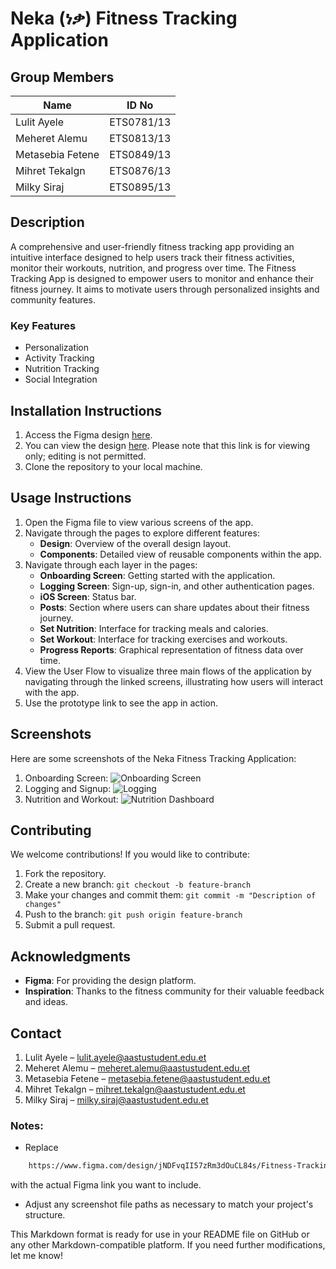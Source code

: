 # Neka (ነቃ) Fitness Tracking Application

## Group Members
| Name                  | ID No         |
|-----------------------|---------------|
| Lulit Ayele           | ETS0781/13    |
| Meheret Alemu        | ETS0813/13    |
| Metasebia Fetene     | ETS0849/13    |
| Mihret Tekalgn       | ETS0876/13    |
| Milky Siraj          | ETS0895/13    |

## Description
A comprehensive and user-friendly fitness tracking app providing an intuitive interface designed to help users track their fitness activities, monitor their workouts, nutrition, and progress over time. The Fitness Tracking App is designed to empower users to monitor and enhance their fitness journey. It aims to motivate users through personalized insights and community features.

### Key Features
- Personalization
- Activity Tracking
- Nutrition Tracking
- Social Integration

## Installation Instructions
1. Access the Figma design [here](link_to_figma).
2. You can view the design [here](link_to_figma). Please note that this link is for viewing only; editing is not permitted.
3. Clone the repository to your local machine.

## Usage Instructions
1. Open the Figma file to view various screens of the app.
2. Navigate through the pages to explore different features:
   - **Design**: Overview of the overall design layout.
   - **Components**: Detailed view of reusable components within the app.
3. Navigate through each layer in the pages:
   - **Onboarding Screen**: Getting started with the application.
   - **Logging Screen**: Sign-up, sign-in, and other authentication pages.
   - **iOS Screen**: Status bar.
   - **Posts**: Section where users can share updates about their fitness journey.
   - **Set Nutrition**: Interface for tracking meals and calories.
   - **Set Workout**: Interface for tracking exercises and workouts.
   - **Progress Reports**: Graphical representation of fitness data over time.
4. View the User Flow to visualize three main flows of the application by navigating through the linked screens, illustrating how users will interact with the app.
5. Use the prototype link to see the app in action.

## Screenshots
Here are some screenshots of the Neka Fitness Tracking Application:
1. Onboarding Screen: ![Onboarding Screen](images/screenshot1.jpg)
2. Logging and Signup: ![Logging](images/screenshot2.jpg)
3. Nutrition and Workout: ![Nutrition Dashboard](images/screenshot3.jpg)

## Contributing
We welcome contributions! If you would like to contribute:
1. Fork the repository.
2. Create a new branch: `git checkout -b feature-branch`
3. Make your changes and commit them: `git commit -m "Description of changes"`
4. Push to the branch: `git push origin feature-branch`
5. Submit a pull request.

## Acknowledgments
- **Figma**: For providing the design platform.
- **Inspiration**: Thanks to the fitness community for their valuable feedback and ideas.

## Contact
1. Lulit Ayele – [lulit.ayele@aastustudent.edu.et](mailto:lulit.ayele@aastustudent.edu.et)
2. Meheret Alemu – [meheret.alemu@aastustudent.edu.et](mailto:meheret.alemu@aastustudent.edu.et)
3. Metasebia Fetene – [metasebia.fetene@aastustudent.edu.et](mailto:metasebia.fetene@aastustudent.edu.et)
4. Mihret Tekalgn – [mihret.tekalgn@aastustudent.edu.et](mailto:mihret.tekalgn@aastustudent.edu.et)
5. Milky Siraj – [milky.siraj@aastustudent.edu.et](mailto:milky.siraj@aastustudent.edu.et)

### Notes:
- Replace 
```bash
    https://www.figma.com/design/jNDFvqII57zRm3dOuCL84s/Fitness-Tracking-App?node-id=0-1&t=Sp0oW8dWbXoTF9ih-0
```
 with the actual Figma link you want to include.
- Adjust any screenshot file paths as necessary to match your project's structure.

This Markdown format is ready for use in your README file on GitHub or any other Markdown-compatible platform. If you need further modifications, let me know!